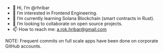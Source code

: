 - 👋 Hi, I’m @rhribar
- 👀 I’m interested in Frontend Engineering.
- 🌱 I’m currently learning Solana Blockchain (smart contracts in Rust).
- 💞️ I’m looking to collaborate on open source projects.
- 📫 How to reach me: a.rok.hribar@gmail.com

NOTE: Frequent commits on full scale apps have been done on corporate GitHub accounts.
<!---
rhribar/rhribar is a ✨ special ✨ repository because its `README.md` (this file) appears on your GitHub profile.
You can click the Preview link to take a look at your changes.
--->
